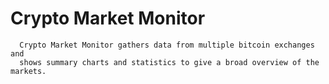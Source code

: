 Crypto Market Monitor
=======

      Crypto Market Monitor gathers data from multiple bitcoin exchanges and
      shows summary charts and statistics to give a broad overview of the markets. 
